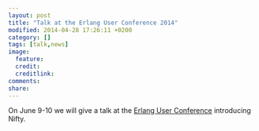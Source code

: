 ```yaml
---
layout: post
title: "Talk at the Erlang User Conference 2014"
modified: 2014-04-28 17:26:11 +0200
category: []
tags: [talk,news]
image:
  feature: 
  credit: 
  creditlink: 
comments: 
share: 
---
```


On June 9-10 we will give a talk at the 
<a href="http://www.erlang-factory.com/conference/show/conference-23/home/">Erlang User Conference</a>
introducing Nifty.
